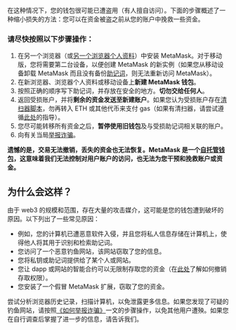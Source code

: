 在这种情况下，您的钱包很可能已遭盗用（有人擅自访问）。下面的步骤概述了一种缩小损失的方法：您可以在资金被盗之前从您的账户中挽救一些资金。


### 请尽快按照以下步骤操作：


1. 在另一个浏览器（或[另一个浏览器个人资料](https://consensys.net/blog/metamask/how-to-manage-multiple-wallets-with-metamask/)）中安装 MetaMask。对于移动版，您将需要第二台设备，以便创建 MetaMask 的新实例（如果您从移动设备卸载 MetaMask 而且没有备份[助记词](https://support.metamask.io/hc/en-us/articles/360060826432)，则无法重新访问 MetaMask）。
2. 在新浏览器、浏览器个人资料或移动设备上**新建 MetaMask 钱包**。
3. 按照正确的顺序写下助记词，并存放在安全的地方。**切勿交给任何人**。
4. 返回受损账户，并将**剩余的资金发送至新建账户**。如果您认为受损账户存在[清扫器脚本](https://support.metamask.io/hc/en-us/articles/12091923128347)，勿再转入 ETH 或其他代币来支付 gas（如果有清扫器，请尝试遵循[此处](https://support.metamask.io/hc/en-us/articles/5716855323675)的指导）。
5. 您尽可能转移所有资金之后，**暂停使用旧钱包**及与受损助记词相关联的账户。
6. 向有关当局[举报诈骗](https://support.metamask.io/hc/en-us/articles/5168786362779)。


**遗憾的是，交易无法撤销，丢失的资金也无法恢复。MetaMask 是一个[自托管钱包](https://support.metamask.io/hc/en-us/articles/360059952212)，这意味着我们无法控制对用户账户的访问，也无法为您干预和挽救账户或资金。**


**为什么会这样？**
-----------


由于 web3 的规模和范围，存在大量的攻击媒介，这可能是您的钱包遭到破坏的原因。以下列出了一些常见原因：


* 例如，您的计算机已遭恶意软件入侵，并且您将私人信息存储在计算机上，使得他人将其用于识别和检索助记词。
* 您访问了一个恶意钓鱼网站，该网站窃取了您的信息。
* 您将私钥或助记词提供给了某个人或网站。
* 您让 dapp 或网站的智能合约可以无限制存取您的资金（在[此处](https://support.metamask.io/hc/en-us/articles/4446106184731)了解如何撤销存取权限）。
* 您安装了一个假冒 MetaMask 扩展，窃取了您的资金。


尝试分析浏览器历史记录，扫描计算机，以免泄露更多信息。如果您发现了可疑的钓鱼网站，请按照[《如何举报诈骗》](https://support.metamask.io/hc/en-us/articles/5168786362779)一文的步骤操作，以免其他用户遭殃。如果您在自行调查后掌握了进一步的信息，请告诉我们。

